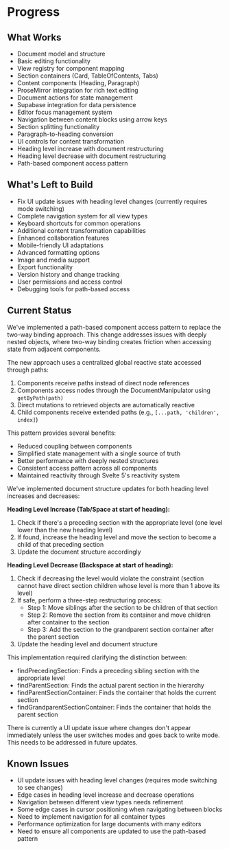 # Progress

## What Works
- Document model and structure
- Basic editing functionality
- View registry for component mapping
- Section containers (Card, TableOfContents, Tabs)
- Content components (Heading, Paragraph)
- ProseMirror integration for rich text editing
- Document actions for state management
- Supabase integration for data persistence
- Editor focus management system
- Navigation between content blocks using arrow keys
- Section splitting functionality
- Paragraph-to-heading conversion
- UI controls for content transformation
- Heading level increase with document restructuring
- Heading level decrease with document restructuring
- Path-based component access pattern

## What's Left to Build
- Fix UI update issues with heading level changes (currently requires mode switching)
- Complete navigation system for all view types
- Keyboard shortcuts for common operations
- Additional content transformation capabilities
- Enhanced collaboration features
- Mobile-friendly UI adaptations
- Advanced formatting options
- Image and media support
- Export functionality
- Version history and change tracking
- User permissions and access control
- Debugging tools for path-based access

## Current Status
We've implemented a path-based component access pattern to replace the two-way binding approach. This change addresses issues with deeply nested objects, where two-way binding creates friction when accessing state from adjacent components.

The new approach uses a centralized global reactive state accessed through paths:

1. Components receive paths instead of direct node references
2. Components access nodes through the DocumentManipulator using `getByPath(path)`
3. Direct mutations to retrieved objects are automatically reactive
4. Child components receive extended paths (e.g., `[...path, 'children', index]`)

This pattern provides several benefits:
- Reduced coupling between components
- Simplified state management with a single source of truth
- Better performance with deeply nested structures
- Consistent access pattern across all components
- Maintained reactivity through Svelte 5's reactivity system

We've implemented document structure updates for both heading level increases and decreases:

**Heading Level Increase (Tab/Space at start of heading):**
1. Check if there's a preceding section with the appropriate level (one level lower than the new heading level)
2. If found, increase the heading level and move the section to become a child of that preceding section
3. Update the document structure accordingly

**Heading Level Decrease (Backspace at start of heading):**
1. Check if decreasing the level would violate the constraint (section cannot have direct section children whose level is more than 1 above its level)
2. If safe, perform a three-step restructuring process:
   - Step 1: Move siblings after the section to be children of that section
   - Step 2: Remove the section from its container and move children after container to the section
   - Step 3: Add the section to the grandparent section container after the parent section
3. Update the heading level and document structure

This implementation required clarifying the distinction between:
- findPrecedingSection: Finds a preceding sibling section with the appropriate level
- findParentSection: Finds the actual parent section in the hierarchy
- findParentSectionContainer: Finds the container that holds the current section
- findGrandparentSectionContainer: Finds the container that holds the parent section

There is currently a UI update issue where changes don't appear immediately unless the user switches modes and goes back to write mode. This needs to be addressed in future updates.

## Known Issues
- UI update issues with heading level changes (requires mode switching to see changes)
- Edge cases in heading level increase and decrease operations
- Navigation between different view types needs refinement
- Some edge cases in cursor positioning when navigating between blocks
- Need to implement navigation for all container types
- Performance optimization for large documents with many editors
- Need to ensure all components are updated to use the path-based pattern
